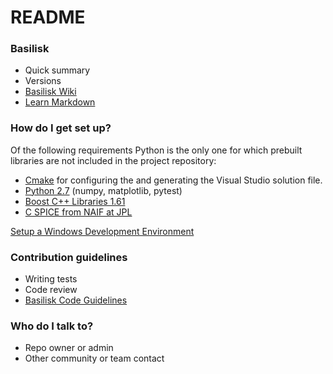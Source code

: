 # README #

### Basilisk ###

* Quick summary
* Versions
* [Basilisk Wiki](https://bitbucket.org/avslab/basilisk/wiki/Home)
* [Learn Markdown](https://bitbucket.org/tutorials/markdowndemo)

### How do I get set up? ###
Of the following requirements Python is the only one for which prebuilt libraries are not included in the project repository:

* [Cmake](https://cmake.org) for configuring the and generating the Visual Studio solution file.
* [Python 2.7](https://www.python.org/downloads/windows/) (numpy, matplotlib, pytest)
* [Boost C++ Libraries 1.61](http://www.boost.org/users/download/)
* [C SPICE from NAIF at JPL](https://naif.jpl.nasa.gov/naif/toolkit_C.html)

[Setup a Windows Development Environment](https://bitbucket.org/avslab/basilisk/wiki/Windows%20Setup)

### Contribution guidelines ###

* Writing tests
* Code review
* [Basilisk Code Guidelines](https://bitbucket.org/avslab/basilisk/wiki/Basilisk%20Project%20Core%20Coding%20Guidelines)

### Who do I talk to? ###

* Repo owner or admin
* Other community or team contact